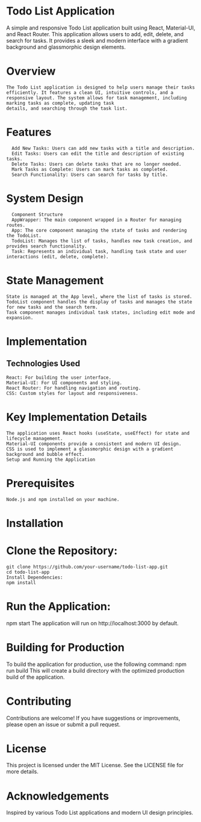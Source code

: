 # Todo List Application
  A simple and responsive Todo List application built using React, Material-UI, and React Router. This application allows users to add, edit, delete, and search for tasks. It provides a sleek and modern interface with a gradient background and 
  glassmorphic design elements.

# Overview
    The Todo List application is designed to help users manage their tasks efficiently. It features a clean UI, intuitive controls, and a responsive layout. The system allows for task management, including marking tasks as complete, updating task 
    details, and searching through the task list.

# Features
      Add New Tasks: Users can add new tasks with a title and description.
      Edit Tasks: Users can edit the title and description of existing tasks.
      Delete Tasks: Users can delete tasks that are no longer needed.
      Mark Tasks as Complete: Users can mark tasks as completed.
      Search Functionality: Users can search for tasks by title.
      
# System Design
      Component Structure
      AppWrapper: The main component wrapped in a Router for managing routes.
      App: The core component managing the state of tasks and rendering the TodoList.
      TodoList: Manages the list of tasks, handles new task creation, and provides search functionality.
      Task: Represents an individual task, handling task state and user interactions (edit, delete, complete).
      
# State Management
    State is managed at the App level, where the list of tasks is stored.
    TodoList component handles the display of tasks and manages the state for new tasks and the search term.
    Task component manages individual task states, including edit mode and expansion.
    
# Implementation
## Technologies Used
    React: For building the user interface.
    Material-UI: For UI components and styling.
    React Router: For handling navigation and routing.
    CSS: Custom styles for layout and responsiveness.
    
# Key Implementation Details
    The application uses React hooks (useState, useEffect) for state and lifecycle management.
    Material-UI components provide a consistent and modern UI design.
    CSS is used to implement a glassmorphic design with a gradient background and bubble effect.
    Setup and Running the Application
    
# Prerequisites
    Node.js and npm installed on your machine.
# Installation
# Clone the Repository:
    git clone https://github.com/your-username/todo-list-app.git
    cd todo-list-app
    Install Dependencies:
    npm install
# Run the Application:
   npm start
   The application will run on http://localhost:3000 by default.

# Building for Production
To build the application for production, use the following command:
npm run build
This will create a build directory with the optimized production build of the application.

# Contributing
Contributions are welcome! If you have suggestions or improvements, please open an issue or submit a pull request.

# License
This project is licensed under the MIT License. See the LICENSE file for more details.

# Acknowledgements
Inspired by various Todo List applications and modern UI design principles.
